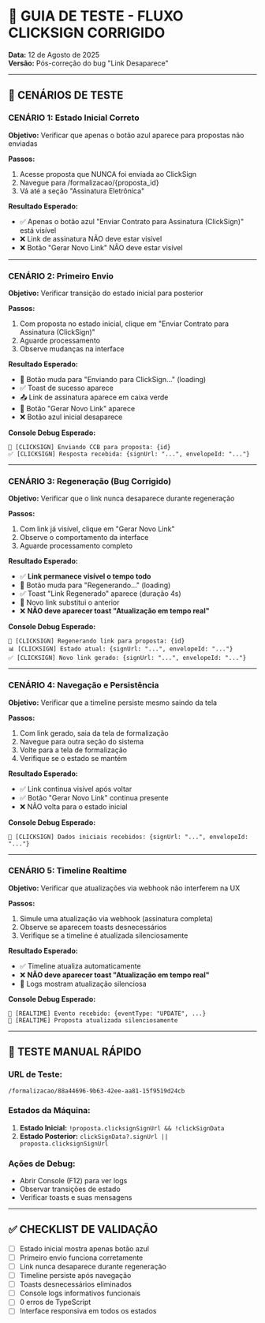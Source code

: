 # 🧪 GUIA DE TESTE - FLUXO CLICKSIGN CORRIGIDO

**Data:** 12 de Agosto de 2025  
**Versão:** Pós-correção do bug "Link Desaparece"

---

## 🎯 CENÁRIOS DE TESTE

### **CENÁRIO 1: Estado Inicial Correto**
**Objetivo:** Verificar que apenas o botão azul aparece para propostas não enviadas

**Passos:**
1. Acesse proposta que NUNCA foi enviada ao ClickSign
2. Navegue para /formalizacao/{proposta_id}
3. Vá até a seção "Assinatura Eletrônica"

**Resultado Esperado:**
- ✅ Apenas o botão azul "Enviar Contrato para Assinatura (ClickSign)" está visível
- ❌ Link de assinatura NÃO deve estar visível
- ❌ Botão "Gerar Novo Link" NÃO deve estar visível

---

### **CENÁRIO 2: Primeiro Envio**
**Objetivo:** Verificar transição do estado inicial para posterior

**Passos:**
1. Com proposta no estado inicial, clique em "Enviar Contrato para Assinatura (ClickSign)"
2. Aguarde processamento
3. Observe mudanças na interface

**Resultado Esperado:**
- 🔄 Botão muda para "Enviando para ClickSign..." (loading)
- ✅ Toast de sucesso aparece
- 📤 Link de assinatura aparece em caixa verde
- 🔄 Botão "Gerar Novo Link" aparece
- ❌ Botão azul inicial desaparece

**Console Debug Esperado:**
```
🚀 [CLICKSIGN] Enviando CCB para proposta: {id}
✅ [CLICKSIGN] Resposta recebida: {signUrl: "...", envelopeId: "..."}
```

---

### **CENÁRIO 3: Regeneração (Bug Corrigido)**
**Objetivo:** Verificar que o link nunca desaparece durante regeneração

**Passos:**
1. Com link já visível, clique em "Gerar Novo Link"
2. Observe o comportamento da interface
3. Aguarde processamento completo

**Resultado Esperado:**
- ✅ **Link permanece visível o tempo todo**
- 🔄 Botão muda para "Regenerando..." (loading)
- ✅ Toast "Link Regenerado" aparece (duração 4s)
- 📝 Novo link substitui o anterior
- ❌ **NÃO deve aparecer toast "Atualização em tempo real"**

**Console Debug Esperado:**
```
🔄 [CLICKSIGN] Regenerando link para proposta: {id}
📊 [CLICKSIGN] Estado atual: {signUrl: "...", envelopeId: "..."}
✅ [CLICKSIGN] Novo link gerado: {signUrl: "...", envelopeId: "..."}
```

---

### **CENÁRIO 4: Navegação e Persistência**
**Objetivo:** Verificar que a timeline persiste mesmo saindo da tela

**Passos:**
1. Com link gerado, saia da tela de formalização
2. Navegue para outra seção do sistema
3. Volte para a tela de formalização
4. Verifique se o estado se mantém

**Resultado Esperado:**
- ✅ Link continua visível após voltar
- ✅ Botão "Gerar Novo Link" continua presente
- ❌ NÃO volta para o estado inicial

**Console Debug Esperado:**
```
🔄 [CLICKSIGN] Dados iniciais recebidos: {signUrl: "...", envelopeId: "..."}
```

---

### **CENÁRIO 5: Timeline Realtime**
**Objetivo:** Verificar que atualizações via webhook não interferem na UX

**Passos:**
1. Simule uma atualização via webhook (assinatura completa)
2. Observe se aparecem toasts desnecessários
3. Verifique se a timeline é atualizada silenciosamente

**Resultado Esperado:**
- ✅ Timeline atualiza automaticamente
- ❌ **NÃO deve aparecer toast "Atualização em tempo real"**
- 📝 Logs mostram atualização silenciosa

**Console Debug Esperado:**
```
📡 [REALTIME] Evento recebido: {eventType: "UPDATE", ...}
🔄 [REALTIME] Proposta atualizada silenciosamente
```

---

## 🔧 TESTE MANUAL RÁPIDO

### **URL de Teste:**
```
/formalizacao/88a44696-9b63-42ee-aa81-15f9519d24cb
```

### **Estados da Máquina:**
1. **Estado Inicial:** `!proposta.clicksignSignUrl && !clickSignData`
2. **Estado Posterior:** `clickSignData?.signUrl || proposta.clicksignSignUrl`

### **Ações de Debug:**
- Abrir Console (F12) para ver logs
- Observar transições de estado
- Verificar toasts e suas mensagens

---

## ✅ CHECKLIST DE VALIDAÇÃO

- [ ] Estado inicial mostra apenas botão azul
- [ ] Primeiro envio funciona corretamente
- [ ] Link nunca desaparece durante regeneração
- [ ] Timeline persiste após navegação
- [ ] Toasts desnecessários eliminados
- [ ] Console logs informativos funcionais
- [ ] 0 erros de TypeScript
- [ ] Interface responsiva em todos os estados